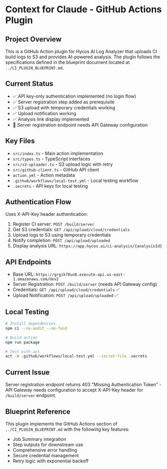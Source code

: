 # Context for Claude - GitHub Actions Plugin

## Project Overview
This is a GitHub Action plugin for Hycos AI Log Analyzer that uploads CI build logs to S3 and provides AI-powered analysis. The plugin follows the specifications defined in the blueprint document located at `../CI_PLUGIN_BLUEPRINT.md`.

## Current Status
- ✅ API key-only authentication implemented (no login flow)
- ✅ Server registration step added as prerequisite
- ✅ S3 upload with temporary credentials working
- ✅ Upload notification working
- ✅ Analysis link display implemented
- 🔧 Server registration endpoint needs API Gateway configuration

## Key Files
- `src/index.ts` - Main action implementation
- `src/types.ts` - TypeScript interfaces
- `src/s3-uploader.ts` - S3 upload logic with retry
- `src/github-client.ts` - GitHub API client
- `action.yml` - Action metadata
- `.github/workflows/local-test.yml` - Local testing workflow
- `.secrets` - API keys for local testing

## Authentication Flow
Uses X-API-Key header authentication:
1. Register CI server: `POST /build/server`
2. Get S3 credentials: `GET /api/upload/cloud/credentials`
3. Upload logs to S3 using temporary credentials
4. Notify completion: `POST /api/upload/uploaded`
5. Display analysis URL: `https://app.hycos.ai/ci-analysis/{analysisId}`

## API Endpoints
- Base URL: `https://grgikf0un8.execute-api.us-east-1.amazonaws.com/dev2`
- Server Registration: `POST /build/server` (needs API Gateway config)
- Credentials: `GET /api/upload/cloud/credentials` ✅
- Upload Notification: `POST /api/upload/uploaded` ✅

## Local Testing
```bash
# Install dependencies
npm ci --no-audit --no-fund

# Build action
npm run package

# Test with act
act -W .github/workflows/local-test.yml --secret-file .secrets
```

## Current Issue
Server registration endpoint returns 403 "Missing Authentication Token" - API Gateway needs configuration to accept X-API-Key header for `/build/server` endpoint.

## Blueprint Reference
This plugin implements the GitHub Actions section of `../CI_PLUGIN_BLUEPRINT.md` with the following key features:
- Job Summary integration
- Step outputs for downstream use
- Comprehensive error handling
- Secure credential management
- Retry logic with exponential backoff